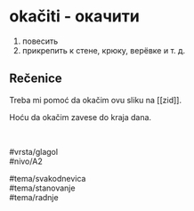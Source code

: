 # okačiti - окачити

1. повесить
2. прикрепить к стене, крюку, верёвке и т. д.

## Rečenice

Treba mi pomoć da okačim ovu sliku na [[zid]].

Hoću da okačim zavese do kraja dana.

<br>

#vrsta/glagol  
#nivo/A2  

#tema/svakodnevica  
#tema/stanovanje  
#tema/radnje  
